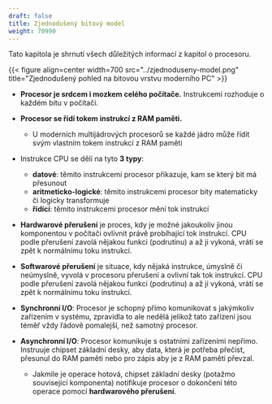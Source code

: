 ```yaml
---
draft: false
title: Zjednodušený bitový model
weight: 70990
---
```


Tato kapitola je shrnutí všech důležitých informací z kapitol o procesoru.

{{< figure align=center width=700 src="../zjednoduseny-model.png" title="Zjednodušený pohled na bitovou vrstvu moderního PC" >}}

- **Procesor je srdcem i mozkem celého počítače.** Instrukcemi rozhoduje o každém bitu v počítači.
- **Procesor se řídí tokem instrukcí z RAM paměti.** 
  - U moderních multijádrových procesorů se každé jádro může řídit svým vlastním tokem instrukcí z RAM paměti
  
- Instrukce CPU se dělí na tyto **3 typy**:
  - **datové**: těmito instrukcemi procesor přikazuje, kam se který bit má přesunout
  - **aritmeticko-logické**: těmito instrukcemi procesor bity matematicky či logicky transformuje
  - **řídící**: těmito instrukcemi procesor mění tok instrukcí
- **Hardwarové přerušení** je proces, kdy je možné jakoukoliv jinou komponentou v počítači ovlivnit právě probíhající tok instrukcí. CPU podle přerušení zavolá nějakou funkci (podrutinu) a až ji vykoná, vrátí se zpět k normálnímu toku instrukcí.
- **Softwarové přerušení** je situace, kdy nějaká instrukce, úmyslně či neúmyslně, vyvolá v procesoru přerušení a ovlivní tak tok instrukcí. CPU podle přerušení zavolá nějakou funkci (podrutinu) a až ji vykoná, vrátí se zpět k normálnímu toku instrukcí.
- **Synchronní I/O**: Procesor je schopný přímo komunikovat s jakýmkoliv zařízením v systému, zpravidla to ale nedělá jelikož tato zařízení jsou téměř vždy řádově pomalejší, než samotný procesor.
- **Asynchronní I/O**: Procesor komunikuje s ostatními zařízeními nepřímo. Instruuje chipset základní desky, aby data, která je potřeba přečíst, přesunul do RAM paměti nebo pro zápis aby je z RAM paměti převzal.
  - Jakmile je operace hotová, chipset základní desky (potažmo související komponenta) notifikuje procesor o dokončení této operace pomocí **hardwarového přerušení**.
